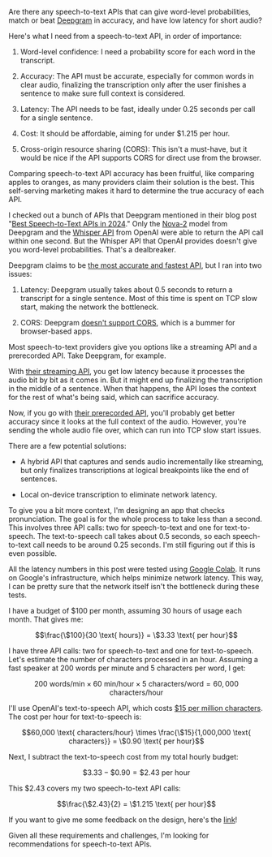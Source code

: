 Are there any speech-to-text APIs that can give word-level probabilities, match or beat [Deepgram](https://deepgram.com) in accuracy, and have low latency for short audio?

Here's what I need from a speech-to-text API, in order of importance:

1. Word-level confidence: I need a probability score for each word in the transcript.

1. Accuracy: The API must be accurate, especially for common words in clear audio, finalizing the transcription only after the user finishes a sentence to make sure full context is considered.

1. Latency: The API needs to be fast, ideally under 0.25 seconds per call for a single sentence.

1. Cost: It should be affordable, aiming for under $1.215 per hour.

1. Cross-origin resource sharing (CORS): This isn't a must-have, but it would be nice if the API supports CORS for direct use from the browser.

Comparing speech-to-text API accuracy has been fruitful, like comparing apples to oranges, as many providers claim their solution is the best. This self-serving marketing makes it hard to determine the true accuracy of each API.

I checked out a bunch of APIs that Deepgram mentioned in their blog post "[Best Speech-to-Text APIs in 2024](https://deepgram.com/learn/best-speech-to-text-apis)." Only the [Nova-2](https://developers.deepgram.com/docs/models-languages-overview#nova-2) model from Deepgram and the [Whisper API](https://platform.openai.com/docs/guides/speech-to-text/speech-to-text) from OpenAI were able to return the API call within one second. But the Whisper API that OpenAI provides doesn't give you word-level probabilities. That's a dealbreaker.

Deepgram claims to be [the most accurate and fastest API](https://deepgram.com/learn/best-speech-to-text-apis#:~:text=Deepgram%20released%20Deepgram%20Nova%2D2%2C%20the%20fastest%2C%20most%20accurate%20STT%20model%20in%20the%20world.), but I ran into two issues:

1. Latency: Deepgram usually takes about 0.5 seconds to return a transcript for a single sentence. Most of this time is spent on TCP slow start, making the network the bottleneck.

1. CORS: Deepgram [doesn't support CORS](https://github.com/deepgram/deepgram-js-sdk/blob/bd51da7ce06c59b3dea55e4a915e802bd43a3754/README.md?plain=1#L148), which is a bummer for browser-based apps.

Most speech-to-text providers give you options like a streaming API and a prerecorded API. Take Deepgram, for example.

With [their streaming API](https://developers.deepgram.com/docs/getting-started-with-live-streaming-audio), you get low latency because it processes the audio bit by bit as it comes in. But it might end up finalizing the transcription in the middle of a sentence. When that happens, the API loses the context for the rest of what's being said, which can sacrifice accuracy.

Now, if you go with [their prerecorded API](https://developers.deepgram.com/docs/getting-started-with-pre-recorded-audio), you'll probably get better accuracy since it looks at the full context of the audio. However, you're sending the whole audio file over, which can run into TCP slow start issues.

There are a few potential solutions:

- A hybrid API that captures and sends audio incrementally like streaming, but only finalizes transcriptions at logical breakpoints like the end of sentences.

- Local on-device transcription to eliminate network latency.

To give you a bit more context, I'm designing an app that checks pronunciation. The goal is for the whole process to take less than a second. This involves three API calls: two for speech-to-text and one for text-to-speech. The text-to-speech call takes about 0.5 seconds, so each speech-to-text call needs to be around 0.25 seconds. I'm still figuring out if this is even possible.

All the latency numbers in this post were tested using [Google Colab](https://colab.research.google.com). It runs on Google's infrastructure, which helps minimize network latency. This way, I can be pretty sure that the network itself isn't the bottleneck during these tests.

I have a budget of $100 per month, assuming 30 hours of usage each month. That gives me:

$$\frac{\$100}{30 \text{ hours}} = \$3.33 \text{ per hour}$$

I have three API calls: two for speech-to-text and one for text-to-speech. Let's estimate the number of characters processed in an hour. Assuming a fast speaker at 200 words per minute and 5 characters per word, I get:

$$200 \text{ words/min} \times 60 \text{ min/hour} \times 5 \text{ characters/word} = 60,000 \text{ characters/hour}$$

I'll use OpenAI's text-to-speech API, which costs [$15 per million characters](https://openai.com/api/pricing/#:~:text=TTS-,%2415.00%20/,1M%20characters,-TTS%20HD). The cost per hour for text-to-speech is:

$$60,000 \text{ characters/hour} \times \frac{\$15}{1,000,000 \text{ characters}} = \$0.90 \text{ per hour}$$

Next, I subtract the text-to-speech cost from my total hourly budget:

$$\$3.33 - \$0.90 = \$2.43 \text{ per hour}$$

This $2.43 covers my two speech-to-text API calls:

$$\frac{\$2.43}{2} = \$1.215 \text{ per hour}$$

If you want to give me some feedback on the design, here's the [link](https://github.com/8ta4/accent)!

Given all these requirements and challenges, I'm looking for recommendations for speech-to-text APIs.
